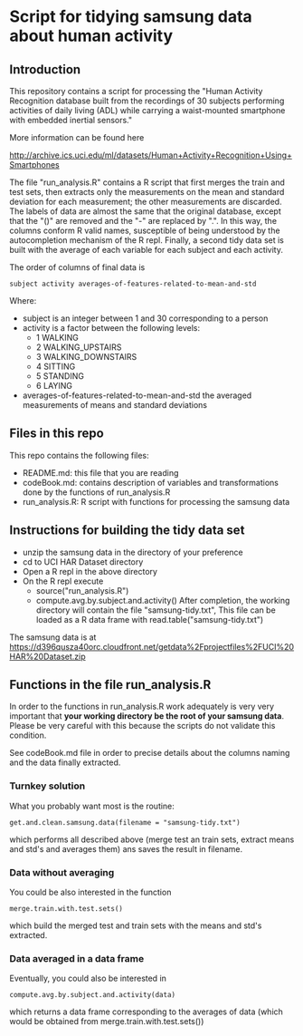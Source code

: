 # Script for tidying samsung data about human activity

## Introduction

This repository contains a script for processing the "Human Activity
Recognition database built from the recordings of 30 subjects performing
activities of daily living (ADL) while carrying a waist-mounted
smartphone with embedded inertial sensors."  

More information can be found here

http://archive.ics.uci.edu/ml/datasets/Human+Activity+Recognition+Using+Smartphones

The file "run_analysis.R" contains a R script that first merges the
train and test sets, then extracts only the measurements on the mean and
standard deviation for each measurement; the other measurements are
discarded. The labels of data are almost the same that the original database,
except that the "()" are removed and the "-" are replaced by ".". In
this way, the columns conform R valid names, susceptible of being
understood by the autocompletion mechanism of the R repl. Finally, a
second tidy data set is built with the average of each variable for each
subject and each activity.

The order of columns of final data is

    subject activity averages-of-features-related-to-mean-and-std

Where:

* subject is an integer between 1 and 30 corresponding to a person
* activity is a factor between the following levels:
  - 1 WALKING
  - 2 WALKING_UPSTAIRS
  - 3 WALKING_DOWNSTAIRS
  - 4 SITTING
  - 5 STANDING
  - 6 LAYING
* averages-of-features-related-to-mean-and-std the averaged measurements of means and standard deviations 

## Files in this repo

This repo contains the following files:

* README.md: this file that you are reading
* codeBook.md: contains description of variables and transformations
   done by the functions of run_analysis.R
* run_analysis.R: R script with functions for processing the samsung data

## Instructions for building the tidy data set

* unzip the samsung data in the directory of your preference
* cd to UCI HAR Dataset directory
* Open a R repl in the above directory
* On the R repl execute
  - source("run_analysis.R")
  - compute.avg.by.subject.and.activity()
  After completion, the working directory will contain the file
  "samsung-tidy.txt", This file can be loaded as a R data frame with
   read.table("samsung-tidy.txt")


The samsung data is at https://d396qusza40orc.cloudfront.net/getdata%2Fprojectfiles%2FUCI%20HAR%20Dataset.zip 

## Functions in the file run_analysis.R

In order to the functions in run_analysis.R work adequately is very very
important that **your working directory be the root of your samsung
data**. Please be very careful with this because the scripts do not
validate this condition.

See codeBook.md file in order to precise details about the columns
naming and the data finally extracted. 

### Turnkey solution

What you probably want most is the routine:
	
	get.and.clean.samsung.data(filename = "samsung-tidy.txt")

which performs all described above (merge test an train sets, extract
means and std's and averages them) ans saves the result in filename.


### Data without averaging

You could be also interested in the function

    merge.train.with.test.sets()

which build the merged test and train sets with the means and std's
extracted.

### Data averaged in a data frame

Eventually, you could also be interested in

    compute.avg.by.subject.and.activity(data)

which returns a data frame corresponding to the averages of data (which
would be obtained from merge.train.with.test.sets())
